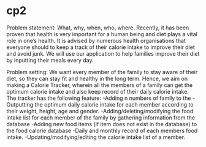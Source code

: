 # cp2
Problem statement: 
What, why, when, who, where. Recently, it has been proven that health is very important for a human being and diet plays a vital role in one’s health. It is advised by numerous health organisations that everyone should to keep a track of their calorie intake to improve their diet and avoid junk. We will use our application to help families improve their diet by inputting their meals every day.

Problem setting: 
We want every member of the family to stay aware of their diet, so they can stay fit and healthy in the long term. Hence, we aim on making a Calorie Tracker, wherein all the members of a family can get the optimum calorie intake and also keep record of their daily calorie intake. The tracker has the following feature:
  -Adding n numbers of family to the 
  -Outputting the optimum daily calorie intake for each member according to their weight, height, age and gender. 
  -Adding/deleting/modifying the food intake list for each member of the family by gathering information from the database
  -Adding new food items (if item does not exist in the database) to the food calorie database
  -Daily and monthly record of each members food intake.
  -Updating/modifying/editing the calorie intake list of a member.
